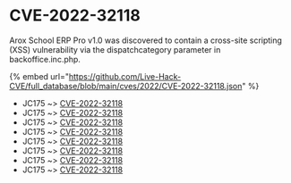 # CVE-2022-32118

Arox School ERP Pro v1.0 was discovered to contain a cross-site scripting (XSS) vulnerability via the dispatchcategory parameter in backoffice.inc.php.

{% embed url="https://github.com/Live-Hack-CVE/full_database/blob/main/cves/2022/CVE-2022-32118.json" %}


* JC175 ~> [CVE-2022-32118](https://www.alice-snow.ru/2022/database/cve-2022-32118/cve-2022-32118-jc175)
* JC175 ~> [CVE-2022-32118](https://www.alice-snow.ru/2022/database/cve-2022-32118/cve-2022-32118-jc175)
* JC175 ~> [CVE-2022-32118](https://www.alice-snow.ru/2022/database/cve-2022-32118/cve-2022-32118-jc175)
* JC175 ~> [CVE-2022-32118](https://www.alice-snow.ru/2022/database/cve-2022-32118/cve-2022-32118-jc175)
* JC175 ~> [CVE-2022-32118](https://www.alice-snow.ru/2022/database/cve-2022-32118/cve-2022-32118-jc175)
* JC175 ~> [CVE-2022-32118](https://www.alice-snow.ru/2022/database/cve-2022-32118/cve-2022-32118-jc175)
* JC175 ~> [CVE-2022-32118](https://www.alice-snow.ru/2022/database/cve-2022-32118/cve-2022-32118-jc175)
* JC175 ~> [CVE-2022-32118](https://www.alice-snow.ru/2022/database/cve-2022-32118/cve-2022-32118-jc175)